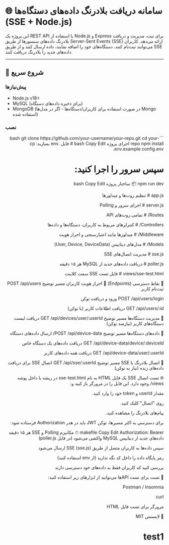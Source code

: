 # 🌐 سامانه دریافت بلادرنگ داده‌های دستگاه‌ها (SSE + Node.js)

این پروژه یک REST API با استفاده از Node.js و Express برای ثبت، مدیریت و دریافت بلادرنگ داده‌های سنسورها از طریق Server-Sent Events (SSE) ارائه می‌دهد. کاربران می‌توانند ثبت‌نام کنند، دستگاه‌های خود را اضافه نمایند، داده‌ ارسال کنند و از طریق SSE داده‌های جدید را بلادرنگ دریافت کنند.

---

## 🚀 شروع سریع

### پیش‌نیازها
- Node.js v18+
- MySQL (برای ذخیره داده‌های دستگاه)
- MongoDB (در صورت استفاده برای کاربران/دستگاه‌ها - اگر در مدل‌ها Mongo استفاده شده)

### نصب
<div dir="rtl">
```bash
git clone https://github.com/your-username/your-repo.git
cd your-repo
npm install
اجرای پروژه
bash
Copy
Edit
# فایل .env بسازید:
cp .env.example config.env

# سپس سرور را اجرا کنید:
npm run dev
📦 ساختار پروژه
bash
Copy
Edit

 app.js               # تنظیم روت‌ها و میدلورها
 
server.js            # اجرای سرور و Polling

 Routes/              # تمامی روت‌های API
 
Controllers/         # کنترلرهای مربوط به کاربران، دستگاه‌ها و داده‌ها

 Middleware/          # میدلورها مانند اعتبارسنجی و احراز هویت
 
Models/              # مدل‌های دیتابیس (User, Device, DeviceData)

sse.js               # مدیریت اتصال‌های SSE

poller.js            # دریافت داده‌های جدید از MySQL هر ۱۵ دقیقه

 views/sse-test.html  # فایل تست SSE سمت کلاینت

📡 نقاط دسترسی (Endpoints)
📌 احراز هویت کاربران
مسیر	توضیح
POST /api/users	ثبت‌نام کاربر

POST /api/users/login	ورود و دریافت توکن

GET /api/users/:id	دریافت اطلاعات کاربر (با توکن)

📌 مدیریت دستگاه‌ها
مسیر	توضیح
GET /api/devices/user/:userId	دریافت لیست دستگاه‌های کاربر (نیازمند توکن)


📌 داده‌های دستگاه‌ها
مسیر	توضیح
POST /api/device-data/	ارسال داده‌های دستگاه

GET /api/device-data/device/:deviceId	دریافت داده‌های یک دستگاه خاص

GET /api/device-data/user/:userId	دریافت همه داده‌های کاربر


📌 اتصال بلادرنگ با SSE
مسیر	توضیح
GET /api/sse/:userId	اتصال SSE برای دریافت داده‌های زنده (نیاز به توکن)


🌐 تست اتصال SSE
یک فایل HTML به نام sse-test.html در ریشه یا داخل پوشه views/ وجود دارد. این فایل را در مرورگر باز کنید و:

مقدار userId و token خود را وارد کنید.

روی "اتصال" کلیک کنید.

پیام‌های بلادرنگ را مشاهده کنید.

برای دسترسی به اکثر مسیرها، توکن JWT باید در هدر Authorization فرستاده شود:

makefile
Copy
Edit
Authorization: Bearer <token>
⏱ مکانیزم Polling و SSE
هر ۱۵ دقیقه داده‌های جدید از دیتابیس MySQL واکشی می‌شود (در فایل poller.js)

سپس داده‌ها به کاربران متصل از طریق SSE (sse.js) ارسال می‌شود



رمز پایگاه داده را داخل کد نگه ندارید (از env استفاده کنید)

بررسی کنید که کاربران فقط به داده‌های خود دسترسی دارند

🧪 تست
برای تست API‌ها می‌توانید از ابزارهای زیر استفاده کنید:

Postman / Insomnia

curl

مرورگر برای تست فایل HTML

📄 لایسنس
MIT

# test1

</div>
